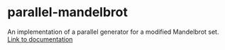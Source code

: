 # parallel-mandelbrot
An implementation of a parallel generator for a modified Mandelbrot set. <br />
<a href="https://drive.google.com/file/d/1ws6L3gK0BmxAXEQmq93OPb_qEu8m7i22/view?usp=sharing">Link to documentation</a>

